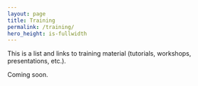```yaml
---
layout: page
title: Training
permalink: /training/
hero_height: is-fullwidth
---
```


This is a list and links to training material (tutorials, workshops, presentations, etc.).

Coming soon.
